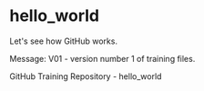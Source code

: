 # hello_world

Let's see how GitHub works.

Message: V01 - version number 1 of training files.

GitHub Training Repository - hello_world

